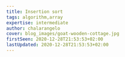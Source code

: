 ```yaml
---
title: Insertion sort
tags: algorithm,array
expertise: intermediate
author: chalarangelo
cover: blog_images/goat-wooden-cottage.jpg
firstSeen: 2020-12-28T21:53:53+02:00
lastUpdated: 2020-12-28T21:53:53+02:00
---
```

